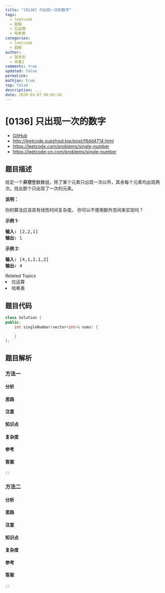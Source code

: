 ```yaml
---
title: "[0136] 只出现一次的数字"
tags:
  - leetcode
  - 题解
  - 位运算
  - 哈希表
categories:
  - leetcode
  - 题解
author:
  - 张学志
  - 作者2
comments: true
updated: false
permalink:
mathjax: true
top: false
description: ...
date: 2020-03-07 00:02:16
---
```



# [0136] 只出现一次的数字
* [GitHub](https://github.com/algoboy101/LeetCodeCrowdsource/tree/master/_posts/QA/%5B0136%5D%20%E5%8F%AA%E5%87%BA%E7%8E%B0%E4%B8%80%E6%AC%A1%E7%9A%84%E6%95%B0%E5%AD%97.md)
* http://leetcode.xuezhisd.top/post/f6dd4714.html
* https://leetcode.com/problems/single-number
* https://leetcode-cn.com/problems/single-number


## 题目描述

<p>给定一个<strong>非空</strong>整数数组，除了某个元素只出现一次以外，其余每个元素均出现两次。找出那个只出现了一次的元素。</p>

<p><strong>说明：</strong></p>

<p>你的算法应该具有线性时间复杂度。 你可以不使用额外空间来实现吗？</p>

<p><strong>示例 1:</strong></p>

<pre><strong>输入:</strong> [2,2,1]
<strong>输出:</strong> 1
</pre>

<p><strong>示例&nbsp;2:</strong></p>

<pre><strong>输入:</strong> [4,1,2,1,2]
<strong>输出:</strong> 4</pre>
<div><div>Related Topics</div><div><li>位运算</li><li>哈希表</li></div></div>


## 题目代码

```cpp
class Solution {
public:
    int singleNumber(vector<int>& nums) {

    }
};
```


## 题目解析


### 方法一

#### 分析

#### 思路

#### 注意

#### 知识点

#### 复杂度

#### 参考

#### 答案

```cpp
//
```


### 方法二

#### 分析

#### 思路

#### 注意

#### 知识点

#### 复杂度

#### 参考

#### 答案

```cpp
//
```


